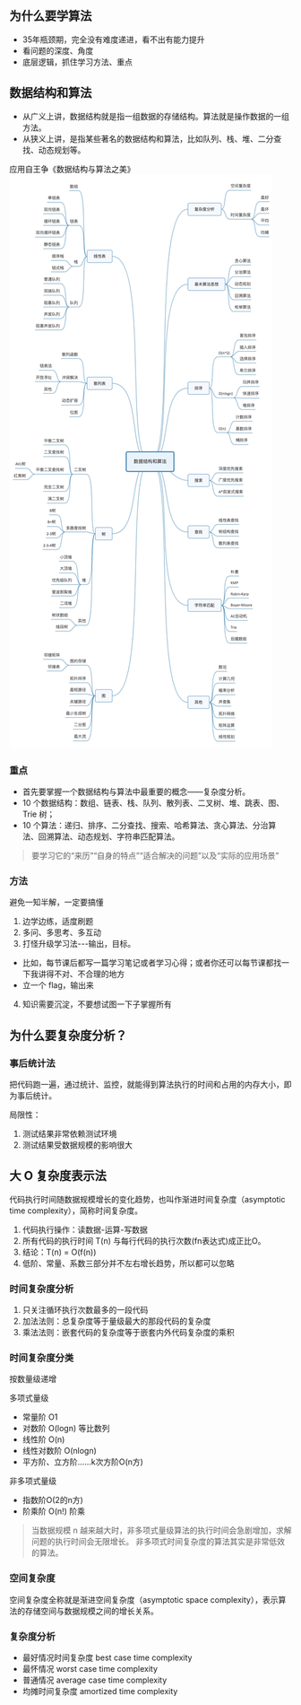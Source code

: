 ## 为什么要学算法

- 35年瓶颈期，完全没有难度递进，看不出有能力提升
- 看问题的深度、角度
- 底层逻辑，抓住学习方法、重点


## 数据结构和算法

- 从广义上讲，数据结构就是指一组数据的存储结构。算法就是操作数据的一组方法。
- 从狭义上讲，是指某些著名的数据结构和算法，比如队列、栈、堆、二分查找、动态规划等。

应用自王争《数据结构与算法之美》
![overview](../assets/overview.jpg)

### 重点

- 首先要掌握一个数据结构与算法中最重要的概念——复杂度分析。
- 10 个数据结构：数组、链表、栈、队列、散列表、二叉树、堆、跳表、图、Trie 树；
- 10 个算法：递归、排序、二分查找、搜索、哈希算法、贪心算法、分治算法、回溯算法、动态规划、字符串匹配算法。

> 要学习它的“来历”“自身的特点”“适合解决的问题”以及“实际的应用场景”

### 方法

避免一知半解，一定要搞懂

1. 边学边练，适度刷题
2. 多问、多思考、多互动
3. 打怪升级学习法---输出，目标。
  - 比如，每节课后都写一篇学习笔记或者学习心得；或者你还可以每节课都找一下我讲得不对、不合理的地方
  - 立一个 flag，输出来
4. 知识需要沉淀，不要想试图一下子掌握所有

## 为什么要复杂度分析？

### 事后统计法

把代码跑一遍，通过统计、监控，就能得到算法执行的时间和占用的内存大小，即为事后统计。

局限性：
1. 测试结果非常依赖测试环境
2. 测试结果受数据规模的影响很大

## 大 O 复杂度表示法

代码执行时间随数据规模增长的变化趋势，也叫作渐进时间复杂度（asymptotic time complexity），简称时间复杂度。

1. 代码执行操作：读数据-运算-写数据
2. 所有代码的执行时间 T(n) 与每行代码的执行次数(fn表达式)成正比O。
3. 结论：T(n) = O(f(n))
4. 低阶、常量、系数三部分并不左右增长趋势，所以都可以忽略

### 时间复杂度分析

1. 只关注循环执行次数最多的一段代码
2. 加法法则：总复杂度等于量级最大的那段代码的复杂度
3. 乘法法则：嵌套代码的复杂度等于嵌套内外代码复杂度的乘积

### 时间复杂度分类
按数量级递增

多项式量级
- 常量阶 O1
- 对数阶 O(logn) 等比数列
- 线性阶 O(n)
- 线性对数阶 O(nlogn)
- 平方阶、立方阶……k次方阶O(n方)

非多项式量级
- 指数阶O(2的n方) 
- 阶乘阶 O(n!) 阶乘
> 当数据规模 n 越来越大时，非多项式量级算法的执行时间会急剧增加，求解问题的执行时间会无限增长。
> 非多项式时间复杂度的算法其实是非常低效的算法。


### 空间复杂度
空间复杂度全称就是渐进空间复杂度（asymptotic space complexity），表示算法的存储空间与数据规模之间的增长关系。

### 复杂度分析
- 最好情况时间复杂度 best case time complexity
- 最怀情况 worst case time complexity
- 普通情况 average case time complexity
- 均摊时间复杂度 amortized time complexity

